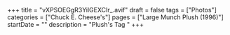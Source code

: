 +++
title = "vXPSOEGgR3YilGEXCIr_.avif"
draft = false
tags = ["Photos"]
categories = ["Chuck E. Cheese's"]
pages = ["Large Munch Plush (1996)"]
startDate = ""
description = "Plush's Tag "
+++

